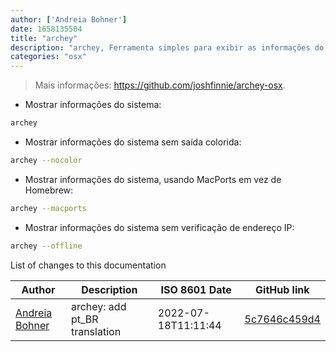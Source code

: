```yaml
---
author: ['Andreia Bohner']
date: 1658135504
title: "archey"
description: "archey, Ferramenta simples para exibir as informações do sistema com estilo."
categories: "osx"
---
```

> Mais informações: <https://github.com/joshfinnie/archey-osx>.

- Mostrar informações do sistema:

```bash
archey
```

- Mostrar informações do sistema sem saída colorida:

```bash
archey --nocolor
```

- Mostrar informações do sistema, usando MacPorts em vez de Homebrew:

```bash
archey --macports
```

- Mostrar informações do sistema sem verificação de endereço IP:

```bash
archey --offline
```
List of changes to this documentation


Author | Description | ISO 8601 Date | GitHub link
------|-----|-----|-----
[Andreia Bohner](mailto:andreiabohner@gmail.com) | archey: add pt_BR translation | 2022-07-18T11:11:44 | [5c7646c459d4](https://github.com/tldr-pages/tldr/commit/5c7646c459d437f29a71f7206b5cd48dbf0bb4f7)

